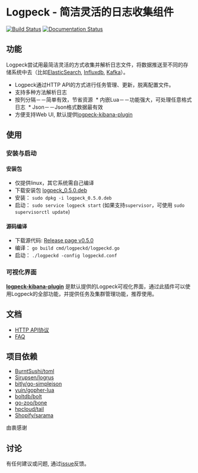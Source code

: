 # Logpeck - 简洁灵活的日志收集组件

[![Build Status](https://travis-ci.org/opera/logpeck.svg?branch=master)](https://travis-ci.org/opera/logpeck)
[![Documentation Status](https://img.shields.io/badge/English-Doc-brightgreen.svg)](README.md)

## 功能
Logpeck尝试用最简洁灵活的方式收集并解析日志文件，将数据推送至不同的存储系统中去（比如[ElasticSearch](https://github.com/elastic/elasticsearch), [Influxdb](https://github.com/influxdata/influxdb), [Kafka](https://github.com/apache/kafka)）。

 * Logpeck通过HTTP API的方式进行任务管理、更新，脱离配置文件。
 * 支持多种方法解析日志
  * 按列分隔－－简单有效，节省资源
  * 内嵌Lua－－功能强大，可处理任意格式日志
  * Json－－Json格式数据最有效
 * 方便支持Web UI, 默认提供[logpeck-kibana-plugin](https://github.com/opera/logpeck-kibana-plugin)

## 使用

### 安装与启动
#### 安装包

 * 仅提供linux，其它系统需自己编译
 * 下载安装包 [logpeck_0.5.0.deb](https://github.com/opera/resources/blob/master/logpeck/releases/logpeck_0.5.0.deb)
 * 安装： `sudo dpkg -i logpeck_0.5.0.deb`
 * 启动： `sudo service logpeck start` (如果支持`supervisor`，可使用 `sudo supervisorctl update`) 

#### 源码编译

 * 下载源代码: [Release page v0.5.0](https://github.com/opera/logpeck/releases/tag/0.5.0)
 * 编译： `go build cmd/logpeckd/logpeckd.go`
 * 启动： `./logpeckd -config logpeckd.conf`

### 可视化界面

[**logpeck-kibana-plugin**](https://github.com/opera/logpeck-kibana-plugin) 是默认提供的Logpeck可视化界面，通过此插件可以使用Logpeck的全部功能，并提供任务及集群管理功能，推荐使用。

## 文档

 * [HTTP API协议](doc/task_config.md)
 * [FAQ](doc/FAQ.md)
 
## 项目依赖

 * [BurntSushi/toml](https://github.com/BurntSushi/toml)
 * [Sirupsen/logrus](https://github.com/Sirupsen/logrus)
 * [bitly/go-simplejson](https://github.com/bitly/go-simplejson)
 * [yuin/gopher-lua](https://github.com/yuin/gopher-lua)
 * [boltdb/bolt](https://github.com/boltdb/bolt)
 * [go-zoo/bone](https://github.com/go-zoo/bone)
 * [hpcloud/tail](https://github.com/hpcloud/tail)
 * [Shopify/sarama](https://github.com/Shopify/sarama)
 
由衷感谢
 
## 讨论

有任何建议或问题, 通过[issue](https://github.com/opera/logpeck/issues/new)反馈。
